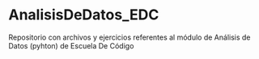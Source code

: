 # AnalisisDeDatos_EDC
Repositorio con archivos y ejercicios referentes al módulo de Análisis de Datos (pyhton) de Escuela De Código
